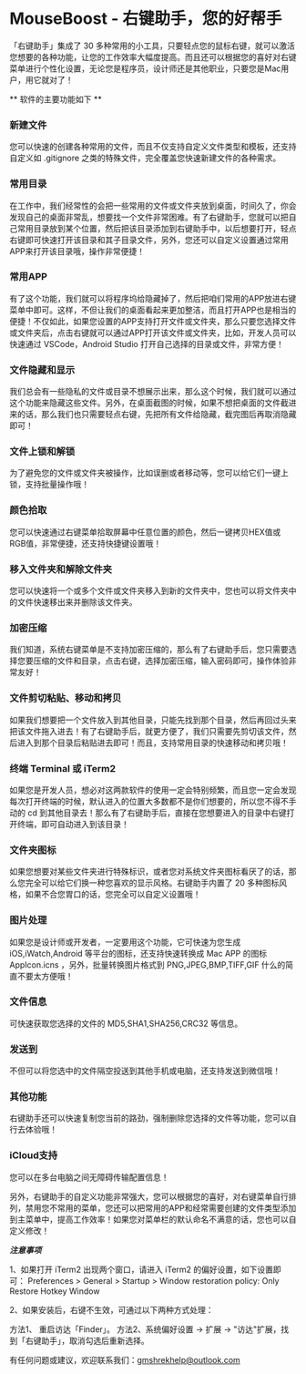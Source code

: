 # MouseBoost - 右键助手，您的好帮手

「右键助手」集成了 30 多种常用的小工具，只要轻点您的鼠标右键，就可以激活您想要的各种功能，让您的工作效率大幅度提高。而且还可以根据您的喜好对右键菜单进行个性化设置，无论您是程序员，设计师还是其他职业，只要您是Mac用户，用它就对了！

** 软件的主要功能如下 **

### 新建文件
您可以快速的创建各种常用的文件，而且不仅支持自定义文件类型和模板，还支持自定义如 .gitignore 之类的特殊文件，完全覆盖您快速新建文件的各种需求。

### 常用目录
在工作中，我们经常性的会把一些常用的文件或文件夹放到桌面，时间久了，你会发现自己的桌面非常乱，想要找一个文件非常困难。有了右键助手，您就可以把自己常用目录放到某个位置，然后把该目录添加到右键助手中，以后想要打开，轻点右键即可快速打开该目录和其子目录文件，另外，您还可以自定义设置通过常用APP来打开该目录哦，操作非常便捷！

### 常用APP
有了这个功能，我们就可以将程序坞给隐藏掉了，然后把咱们常用的APP放进右键菜单中即可。这样，不但让我们的桌面看起来更加整洁，而且打开APP也是相当的便捷！不仅如此，如果您设置的APP支持打开文件或文件夹，那么只要您选择文件或文件夹后，点击右键就可以通过APP打开该文件或文件夹，比如，开发人员可以快速通过 VSCode，Android Studio 打开自己选择的目录或文件，非常方便！

### 文件隐藏和显示
我们总会有一些隐私的文件或目录不想展示出来，那么这个时候，我们就可以通过这个功能来隐藏这些文件。另外，在桌面截图的时候，如果不想把桌面的文件截进来的话，那么我们也只需要轻点右键，先把所有文件给隐藏，截完图后再取消隐藏即可！

### 文件上锁和解锁
为了避免您的文件或文件夹被操作，比如误删或者移动等，您可以给它们一键上锁，支持批量操作哦！

### 颜色拾取
您可以快速通过右键菜单拾取屏幕中任意位置的颜色，然后一键拷贝HEX值或RGB值，非常便捷，还支持快捷键设置哦！

### 移入文件夹和解除文件夹
您可以快速将一个或多个文件或文件夹移入到新的文件夹中，您也可以将文件夹中的文件快速移出来并删除该文件夹。

### 加密压缩
我们知道，系统右键菜单是不支持加密压缩的，那么有了右键助手后，您只需要选择您要压缩的文件和目录，点击右键，选择加密压缩，输入密码即可，操作体验非常友好！

### 文件剪切粘贴、移动和拷贝
如果我们想要把一个文件放入到其他目录，只能先找到那个目录，然后再回过头来把该文件拖入进去！有了右键助手后，就更方便了，我们只需要先剪切该文件，然后进入到那个目录后粘贴进去即可！而且，支持常用目录的快速移动和拷贝哦！

### 终端 Terminal 或 iTerm2
如果您是开发人员，想必对这两款软件的使用一定会特别频繁，而且您一定会发现每次打开终端的时候，默认进入的位置大多数都不是你们想要的，所以您不得不手动的 cd 到其他目录去！那么有了右键助手后，直接在您想要进入的目录中右键打开终端，即可自动进入到该目录！

### 文件夹图标
如果您想要对某些文件夹进行特殊标识，或者您对系统文件夹图标看厌了的话，那么您完全可以给它们换一种您喜欢的显示风格。右键助手内置了 20 多种图标风格，如果不合您胃口的话，您完全可以自定义设置哦！

### 图片处理
如果您是设计师或开发者，一定要用这个功能，它可快速为您生成 iOS,iWatch,Android 等平台的图标，还支持快速转换成 Mac APP 的图标 AppIcon.icns ，另外，批量转换图片格式到 PNG,JPEG,BMP,TIFF,GIF 什么的简直不要太方便哦！

### 文件信息
可快速获取您选择的文件的 MD5,SHA1,SHA256,CRC32 等信息。

### 发送到
不但可以将您选中的文件隔空投送到其他手机或电脑，还支持发送到微信哦！

### 其他功能
右键助手还可以快速复制您当前的路劲，强制删除您选择的文件等功能，您可以自行去体验哦！

### iCloud支持
您可以在多台电脑之间无障碍传输配置信息！

另外，右键助手的自定义功能非常强大，您可以根据您的喜好，对右键菜单自行排列，禁用您不常用的菜单，您还可以把常用的APP和经常需要创建的文件类型添加到主菜单中，提高工作效率！如果您对菜单栏的默认命名不满意的话，您也可以自定义修改！

***注意事项***

1、如果打开 iTerm2 出现两个窗口，请进入 iTerm2 的偏好设置，如下设置即可： Preferences > General > Startup > Window restoration policy: Only Restore Hotkey Window

2、如果安装后，右键不生效，可通过以下两种方式处理：

方法1、 重启访达「Finder」。
方法2、系统偏好设置 -> 扩展 -> "访达"扩展，找到「右键助手」，取消勾选后重新选择。

有任何问题或建议，欢迎联系我们：gmshrekhelp@outlook.com
